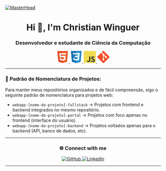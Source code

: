 [![MasterHead](https://wallpapers.com/images/hd/4k-programming-digital-world-map-6cm23bhnci86c5w5.jpg)](https://github.com/ChristianWinguer)
<h1 align="center">Hi 👋, I'm Christian Winguer</h1>
<h3 align="center">Desenvolvedor e estudante de Ciência da Computação</h3>

<p align="center">
  <!-- Ferramentas e Linguagens -->
  <a href="https://developer.mozilla.org/en-US/docs/Web/HTML" target="_blank" rel="noreferrer">
    <img src="https://raw.githubusercontent.com/devicons/devicon/master/icons/html5/html5-original.svg" alt="HTML5" width="40" height="40"/>
  </a>
  <a href="https://developer.mozilla.org/en-US/docs/Web/CSS" target="_blank" rel="noreferrer">
    <img src="https://raw.githubusercontent.com/devicons/devicon/master/icons/css3/css3-original.svg" alt="CSS3" width="40" height="40"/>
  </a>
  <a href="https://developer.mozilla.org/en-US/docs/Web/JavaScript" target="_blank" rel="noreferrer">
    <img src="https://raw.githubusercontent.com/devicons/devicon/master/icons/javascript/javascript-original.svg" alt="JavaScript" width="40" height="40"/>
  </a>
  <a href="https://git-scm.com/" target="_blank" rel="noreferrer">
    <img src="https://raw.githubusercontent.com/devicons/devicon/master/icons/git/git-original.svg" alt="Git" width="40" height="40"/>
  </a>
</p>

---

<h3 align="left">📌 Padrão de Nomenclatura de Projetos:</h3>

<p align="left">
Para manter meus repositórios organizados e de fácil compreensão, sigo o seguinte padrão de nomenclatura para projetos web:
</p>

- `webapp-[nome-do-projeto]-fullstack` → Projetos com frontend e backend integrados no mesmo repositório.  
- `webapp-[nome-do-projeto]-portal` → Projetos com foco apenas no frontend (interface do usuário).  
- `webapp-[nome-do-projeto]-backend` → Projetos voltados apenas para o backend (API, banco de dados, etc).  

---

<h3 align="center">🌐 Connect with me</h3>
<p align="center">
  <a href="https://github.com/ChristianWinguer" target="_blank">
    <img src="https://img.shields.io/badge/GitHub-100000?style=for-the-badge&logo=github&logoColor=white" alt="GitHub" />
  </a>
  <a href="https://www.linkedin.com/in/christian-winguer-214324248/" target="_blank">
    <img src="https://img.shields.io/badge/LinkedIn-0A66C2?style=for-the-badge&logo=linkedin&logoColor=white" alt="LinkedIn" />
  </a>
</p>

---

